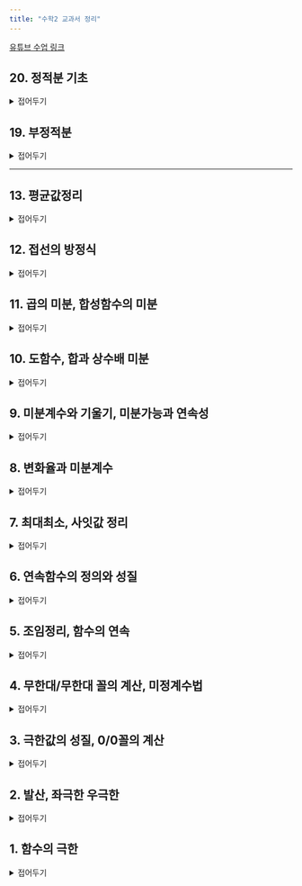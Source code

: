 ```yaml
---
title: "수학2 교과서 정리"
---
```

<a href ="https://youtube.com/playlist?list=PLZbiDKYSrfMBMUVCpr-5bDrsdRHLQMvcG&si=QUIhi1EWWqAx_C9e">유튜브 수업 링크</a>


## 20. 정적분 기초
<details>
    <summary>접어두기</summary>
<img src="/assets/two cs/20. 정적분 기초 (1).jpg"/>
<img src="/assets/two cs/20. 정적분 기초 (2).jpg"/>
<img src="/assets/two cs/20. 정적분 기초 (3).jpg"/>
<img src="/assets/two cs/20. 정적분 기초 (4).jpg"/>
<img src="/assets/two cs/20. 정적분 기초 (5).jpg"/>
<img src="/assets/two cs/20. 정적분 기초 (6).jpg"/>
<img src="/assets/two cs/20. 정적분 기초 (7).jpg"/>
<img src="/assets/two cs/20. 정적분 기초 (8).jpg"/>
<img src="/assets/two cs/20. 정적분 기초 (9).jpg"/>
<img src="/assets/two cs/20. 정적분 기초 (10).jpg"/>
<img src="/assets/two cs/20. 정적분 기초 (11).jpg"/>
<img src="/assets/two cs/20. 정적분 기초 (12).jpg"/>
<img src="/assets/two cs/20. 정적분 기초 (13).jpg"/>
<img src="/assets/two cs/20. 정적분 기초 (14).jpg"/>
<img src="/assets/two cs/20. 정적분 기초 (15).jpg"/>
<img src="/assets/two cs/20. 정적분 기초 (16).jpg"/>
<img src="/assets/two cs/20. 정적분 기초 (17).jpg"/>
<img src="/assets/two cs/20. 정적분 기초 (18).jpg"/>
<img src="/assets/two cs/20. 정적분 기초 (19).jpg"/>
<img src="/assets/two cs/20. 정적분 기초 (20).jpg"/>
<img src="/assets/two cs/20. 정적분 기초 (21).jpg"/>
<img src="/assets/two cs/20. 정적분 기초 (22).jpg"/>
<img src="/assets/two cs/20. 정적분 기초 (23).jpg"/>
</details>

## 19. 부정적분
<details>
    <summary>접어두기</summary>
<img src="/assets/two cs/19. 부정적분 (1).jpg"/>
<img src="/assets/two cs/19. 부정적분 (2).jpg"/>
<img src="/assets/two cs/19. 부정적분 (3).jpg"/>
<img src="/assets/two cs/19. 부정적분 (4).jpg"/>
<img src="/assets/two cs/19. 부정적분 (5).jpg"/>
<img src="/assets/two cs/19. 부정적분 (6).jpg"/>
<img src="/assets/two cs/19. 부정적분 (7).jpg"/>
<img src="/assets/two cs/19. 부정적분 (8).jpg"/>
<img src="/assets/two cs/19. 부정적분 (9).jpg"/>
<img src="/assets/two cs/19. 부정적분 (10).jpg"/>
<img src="/assets/two cs/19. 부정적분 (11).jpg"/>
<img src="/assets/two cs/19. 부정적분 (12).jpg"/>
<img src="/assets/two cs/19. 부정적분 (13).jpg"/>
<img src="/assets/two cs/19. 부정적분 (14).jpg"/>
<img src="/assets/two cs/19. 부정적분 (15).jpg"/>
<img src="/assets/two cs/19. 부정적분 (16).jpg"/>
<img src="/assets/two cs/19. 부정적분 (17).jpg"/>
<img src="/assets/two cs/19. 부정적분 (18).jpg"/>
<img src="/assets/two cs/19. 부정적분 (19).jpg"/>
<img src="/assets/two cs/19. 부정적분 (20).jpg"/>
<img src="/assets/two cs/19. 부정적분 (21).jpg"/>
</details>

***

## 13. 평균값정리
<details>
    <summary>접어두기</summary>
<img src="/assets/two cs/13. 펑균값정리 (1).jpg"/>
<img src="/assets/two cs/13. 펑균값정리 (2).jpg"/>
<img src="/assets/two cs/13. 펑균값정리 (3).jpg"/>
<img src="/assets/two cs/13. 펑균값정리 (4).jpg"/>
<img src="/assets/two cs/13. 펑균값정리 (5).jpg"/>
<img src="/assets/two cs/13. 펑균값정리 (6).jpg"/>
<img src="/assets/two cs/13. 펑균값정리 (7).jpg"/>
<img src="/assets/two cs/13. 펑균값정리 (8).jpg"/>
<img src="/assets/two cs/13. 펑균값정리 (9).jpg"/>
<img src="/assets/two cs/13. 펑균값정리 (10).jpg"/>
<img src="/assets/two cs/13. 펑균값정리 (11).jpg"/>
<img src="/assets/two cs/13. 펑균값정리 (12).jpg"/>
<img src="/assets/two cs/13. 펑균값정리 (13).jpg"/>
<img src="/assets/two cs/13. 펑균값정리 (14).jpg"/>
<img src="/assets/two cs/13. 펑균값정리 (15).jpg"/>
<img src="/assets/two cs/13. 펑균값정리 (16).jpg"/>
<img src="/assets/two cs/13. 펑균값정리 (17).jpg"/>
<img src="/assets/two cs/13. 펑균값정리 (18).jpg"/>
<img src="/assets/two cs/13. 펑균값정리 (19).jpg"/>
<img src="/assets/two cs/13. 펑균값정리 (20).jpg"/>
<img src="/assets/two cs/13. 펑균값정리 (21).jpg"/>
<img src="/assets/two cs/13. 펑균값정리 (22).jpg"/>
<img src="/assets/two cs/13. 펑균값정리 (23).jpg"/>
<img src="/assets/two cs/13. 펑균값정리 (24).jpg"/>
<img src="/assets/two cs/13. 펑균값정리 (25).jpg"/>
<img src="/assets/two cs/13. 펑균값정리 (26).jpg"/>
</details>

## 12. 접선의 방정식
<details>
    <summary>접어두기</summary>
<img src="/assets/two cs/12. 접선의 방정식 (1).jpg"/>
<img src="/assets/two cs/12. 접선의 방정식 (2).jpg"/>
<img src="/assets/two cs/12. 접선의 방정식 (3).jpg"/>
<img src="/assets/two cs/12. 접선의 방정식 (4).jpg"/>
<img src="/assets/two cs/12. 접선의 방정식 (5).jpg"/>
<img src="/assets/two cs/12. 접선의 방정식 (6).jpg"/>
<img src="/assets/two cs/12. 접선의 방정식 (7).jpg"/>
<img src="/assets/two cs/12. 접선의 방정식 (8).jpg"/>
<img src="/assets/two cs/12. 접선의 방정식 (9).jpg"/>
<img src="/assets/two cs/12. 접선의 방정식 (10).jpg"/>
<img src="/assets/two cs/12. 접선의 방정식 (11).jpg"/>
<img src="/assets/two cs/12. 접선의 방정식 (12).jpg"/>
<img src="/assets/two cs/12. 접선의 방정식 (13).jpg"/>
<img src="/assets/two cs/12. 접선의 방정식 (14).jpg"/>
<img src="/assets/two cs/12. 접선의 방정식 (15).jpg"/>
<img src="/assets/two cs/12. 접선의 방정식 (16).jpg"/>
<img src="/assets/two cs/12. 접선의 방정식 (17).jpg"/>
<img src="/assets/two cs/12. 접선의 방정식 (18).jpg"/>
<img src="/assets/two cs/12. 접선의 방정식 (19).jpg"/>
<img src="/assets/two cs/12. 접선의 방정식 (20).jpg"/>
<img src="/assets/two cs/12. 접선의 방정식 (21).jpg"/>
</details>

## 11. 곱의 미분, 합성함수의 미분
<details>
    <summary>접어두기</summary>
<img src="/assets/two cs/11. 곱미분, 합성함수 미분 (1).jpg"/>
<img src="/assets/two cs/11. 곱미분, 합성함수 미분 (2).jpg"/>
<img src="/assets/two cs/11. 곱미분, 합성함수 미분 (3).jpg"/>
<img src="/assets/two cs/11. 곱미분, 합성함수 미분 (4).jpg"/>
<img src="/assets/two cs/11. 곱미분, 합성함수 미분 (5).jpg"/>
<img src="/assets/two cs/11. 곱미분, 합성함수 미분 (6).jpg"/>
<img src="/assets/two cs/11. 곱미분, 합성함수 미분 (7).jpg"/>
<img src="/assets/two cs/11. 곱미분, 합성함수 미분 (8).jpg"/>
<img src="/assets/two cs/11. 곱미분, 합성함수 미분 (9).jpg"/>
<img src="/assets/two cs/11. 곱미분, 합성함수 미분 (10).jpg"/>
<img src="/assets/two cs/11. 곱미분, 합성함수 미분 (11).jpg"/>
<img src="/assets/two cs/11. 곱미분, 합성함수 미분 (12).jpg"/>
<img src="/assets/two cs/11. 곱미분, 합성함수 미분 (13).jpg"/>
<img src="/assets/two cs/11. 곱미분, 합성함수 미분 (14).jpg"/>
<img src="/assets/two cs/11. 곱미분, 합성함수 미분 (15).jpg"/>
<img src="/assets/two cs/11. 곱미분, 합성함수 미분 (16).jpg"/>
</details>

## 10. 도함수, 합과 상수배 미분
<details>
    <summary>접어두기</summary>
<img src="/assets/two cs/10. 도함수, 합 미분 (1).jpg"/>
<img src="/assets/two cs/10. 도함수, 합 미분 (2).jpg"/>
<img src="/assets/two cs/10. 도함수, 합 미분 (3).jpg"/>
<img src="/assets/two cs/10. 도함수, 합 미분 (4).jpg"/>
<img src="/assets/two cs/10. 도함수, 합 미분 (5).jpg"/>
<img src="/assets/two cs/10. 도함수, 합 미분 (6).jpg"/>
<img src="/assets/two cs/10. 도함수, 합 미분 (7).jpg"/>
<img src="/assets/two cs/10. 도함수, 합 미분 (8).jpg"/>
<img src="/assets/two cs/10. 도함수, 합 미분 (9).jpg"/>
<img src="/assets/two cs/10. 도함수, 합 미분 (10).jpg"/>
<img src="/assets/two cs/10. 도함수, 합 미분 (11).jpg"/>
<img src="/assets/two cs/10. 도함수, 합 미분 (12).jpg"/>
<img src="/assets/two cs/10. 도함수, 합 미분 (13).jpg"/>
<img src="/assets/two cs/10. 도함수, 합 미분 (14).jpg"/>
<img src="/assets/two cs/10. 도함수, 합 미분 (15).jpg"/>
<img src="/assets/two cs/10. 도함수, 합 미분 (16).jpg"/>
</details>

## 9. 미분계수와 기울기, 미분가능과 연속성
<details>
    <summary>접어두기</summary>
<img src="/assets/two cs/9. 기울기, 미분가능 (1).jpg"/>
<img src="/assets/two cs/9. 기울기, 미분가능 (2).jpg"/>
<img src="/assets/two cs/9. 기울기, 미분가능 (3).jpg"/>
<img src="/assets/two cs/9. 기울기, 미분가능 (4).jpg"/>
<img src="/assets/two cs/9. 기울기, 미분가능 (5).jpg"/>
<img src="/assets/two cs/9. 기울기, 미분가능 (6).jpg"/>
<img src="/assets/two cs/9. 기울기, 미분가능 (7).jpg"/>
<img src="/assets/two cs/9. 기울기, 미분가능 (8).jpg"/>
<img src="/assets/two cs/9. 기울기, 미분가능 (9).jpg"/>
<img src="/assets/two cs/9. 기울기, 미분가능 (10).jpg"/>
<img src="/assets/two cs/9. 기울기, 미분가능 (11).jpg"/>
<img src="/assets/two cs/9. 기울기, 미분가능 (12).jpg"/>
<img src="/assets/two cs/9. 기울기, 미분가능 (13).jpg"/>
<img src="/assets/two cs/9. 기울기, 미분가능 (14).jpg"/>
<img src="/assets/two cs/9. 기울기, 미분가능 (15).jpg"/>
<img src="/assets/two cs/9. 기울기, 미분가능 (16).jpg"/>
</details>

## 8. 변화율과 미분계수
<details>
    <summary>접어두기</summary>
<img src="/assets/two cs/8. 변화율과 미분계수 (1).jpg"/>
<img src="/assets/two cs/8. 변화율과 미분계수 (2).jpg"/>
<img src="/assets/two cs/8. 변화율과 미분계수 (3).jpg"/>
<img src="/assets/two cs/8. 변화율과 미분계수 (4).jpg"/>
<img src="/assets/two cs/8. 변화율과 미분계수 (5).jpg"/>
<img src="/assets/two cs/8. 변화율과 미분계수 (6).jpg"/>
<img src="/assets/two cs/8. 변화율과 미분계수 (7).jpg"/>
<img src="/assets/two cs/8. 변화율과 미분계수 (8).jpg"/>
<img src="/assets/two cs/8. 변화율과 미분계수 (9).jpg"/>
<img src="/assets/two cs/8. 변화율과 미분계수 (10).jpg"/>
<img src="/assets/two cs/8. 변화율과 미분계수 (11).jpg"/>
<img src="/assets/two cs/8. 변화율과 미분계수 (12).jpg"/>
<img src="/assets/two cs/8. 변화율과 미분계수 (13).jpg"/>
<img src="/assets/two cs/8. 변화율과 미분계수 (14).jpg"/>
<img src="/assets/two cs/8. 변화율과 미분계수 (15).jpg"/>
<img src="/assets/two cs/8. 변화율과 미분계수 (16).jpg"/>
<img src="/assets/two cs/8. 변화율과 미분계수 (17).jpg"/>
<img src="/assets/two cs/8. 변화율과 미분계수 (18).jpg"/>
<img src="/assets/two cs/8. 변화율과 미분계수 (19).jpg"/>
<img src="/assets/two cs/8. 변화율과 미분계수 (20).jpg"/>
<img src="/assets/two cs/8. 변화율과 미분계수 (21).jpg"/>
<img src="/assets/two cs/8. 변화율과 미분계수 (22).jpg"/>
<img src="/assets/two cs/8. 변화율과 미분계수 (23).jpg"/>
<img src="/assets/two cs/8. 변화율과 미분계수 (24).jpg"/>
<img src="/assets/two cs/8. 변화율과 미분계수 (25).jpg"/>
<img src="/assets/two cs/8. 변화율과 미분계수 (26).jpg"/>
<img src="/assets/two cs/8. 변화율과 미분계수 (27).jpg"/>
<img src="/assets/two cs/8. 변화율과 미분계수 (28).jpg"/>
<img src="/assets/two cs/8. 변화율과 미분계수 (29).jpg"/>
<img src="/assets/two cs/8. 변화율과 미분계수 (30).jpg"/>
<img src="/assets/two cs/8. 변화율과 미분계수 (31).jpg"/>
<img src="/assets/two cs/8. 변화율과 미분계수 (32).jpg"/>
</details>

## 7. 최대최소, 사잇값 정리
<details>
    <summary>접어두기</summary>
<img src="/assets/two cs/7. 최대최소 사잇값 (1).jpg"/>
<img src="/assets/two cs/7. 최대최소 사잇값 (2).jpg"/>
<img src="/assets/two cs/7. 최대최소 사잇값 (3).jpg"/>
<img src="/assets/two cs/7. 최대최소 사잇값 (4).jpg"/>
<img src="/assets/two cs/7. 최대최소 사잇값 (5).jpg"/>
<img src="/assets/two cs/7. 최대최소 사잇값 (6).jpg"/>
<img src="/assets/two cs/7. 최대최소 사잇값 (7).jpg"/>
<img src="/assets/two cs/7. 최대최소 사잇값 (8).jpg"/>
<img src="/assets/two cs/7. 최대최소 사잇값 (9).jpg"/>
<img src="/assets/two cs/7. 최대최소 사잇값 (10).jpg"/>
<img src="/assets/two cs/7. 최대최소 사잇값 (11).jpg"/>
<img src="/assets/two cs/7. 최대최소 사잇값 (12).jpg"/>
<img src="/assets/two cs/7. 최대최소 사잇값 (13).jpg"/>
<img src="/assets/two cs/7. 최대최소 사잇값 (14).jpg"/>
<img src="/assets/two cs/7. 최대최소 사잇값 (15).jpg"/>
<img src="/assets/two cs/7. 최대최소 사잇값 (16).jpg"/>
<img src="/assets/two cs/7. 최대최소 사잇값 (17).jpg"/>
</details>

## 6. 연속함수의 정의와 성질
<details>
    <summary>접어두기</summary>
<img src="/assets/two cs/6. 연속함수 정의성질 (1).jpg"/>
<img src="/assets/two cs/6. 연속함수 정의성질 (2).jpg"/>
<img src="/assets/two cs/6. 연속함수 정의성질 (3).jpg"/>
<img src="/assets/two cs/6. 연속함수 정의성질 (4).jpg"/>
<img src="/assets/two cs/6. 연속함수 정의성질 (5).jpg"/>
<img src="/assets/two cs/6. 연속함수 정의성질 (6).jpg"/>
<img src="/assets/two cs/6. 연속함수 정의성질 (7).jpg"/>
<img src="/assets/two cs/6. 연속함수 정의성질 (8).jpg"/>
<img src="/assets/two cs/6. 연속함수 정의성질 (9).jpg"/>
<img src="/assets/two cs/6. 연속함수 정의성질 (10).jpg"/>
<img src="/assets/two cs/6. 연속함수 정의성질 (11).jpg"/>
<img src="/assets/two cs/6. 연속함수 정의성질 (12).jpg"/>
<img src="/assets/two cs/6. 연속함수 정의성질 (13).jpg"/>
<img src="/assets/two cs/6. 연속함수 정의성질 (14).jpg"/>
<img src="/assets/two cs/6. 연속함수 정의성질 (15).jpg"/>
<img src="/assets/two cs/6. 연속함수 정의성질 (16).jpg"/>
<img src="/assets/two cs/6. 연속함수 정의성질 (17).jpg"/>
<img src="/assets/two cs/6. 연속함수 정의성질 (18).jpg"/>
<img src="/assets/two cs/6. 연속함수 정의성질 (19).jpg"/>
<img src="/assets/two cs/6. 연속함수 정의성질 (20).jpg"/>
<img src="/assets/two cs/6. 연속함수 정의성질 (21).jpg"/>
<img src="/assets/two cs/6. 연속함수 정의성질 (22).jpg"/>
<img src="/assets/two cs/6. 연속함수 정의성질 (23).jpg"/>
<img src="/assets/two cs/6. 연속함수 정의성질 (24).jpg"/>
</details>

## 5. 조임정리, 함수의 연속
<details>
    <summary>접어두기</summary>
    <img src="/assets/two cs/5. 조임정리, 연속 (1).jpg"/>
<img src="/assets/two cs/5. 조임정리, 연속 (2).jpg"/>
<img src="/assets/two cs/5. 조임정리, 연속 (3).jpg"/>
<img src="/assets/two cs/5. 조임정리, 연속 (4).jpg"/>
<img src="/assets/two cs/5. 조임정리, 연속 (5).jpg"/>
<img src="/assets/two cs/5. 조임정리, 연속 (6).jpg"/>
<img src="/assets/two cs/5. 조임정리, 연속 (7).jpg"/>
<img src="/assets/two cs/5. 조임정리, 연속 (8).jpg"/>
<img src="/assets/two cs/5. 조임정리, 연속 (9).jpg"/>
<img src="/assets/two cs/5. 조임정리, 연속 (10).jpg"/>
<img src="/assets/two cs/5. 조임정리, 연속 (11).jpg"/>
<img src="/assets/two cs/5. 조임정리, 연속 (12).jpg"/>
<img src="/assets/two cs/5. 조임정리, 연속 (13).jpg"/>
<img src="/assets/two cs/5. 조임정리, 연속 (14).jpg"/>
<img src="/assets/two cs/5. 조임정리, 연속 (15).jpg"/>
<img src="/assets/two cs/5. 조임정리, 연속 (16).jpg"/>
<img src="/assets/two cs/5. 조임정리, 연속 (17).jpg"/>
<img src="/assets/two cs/5. 조임정리, 연속 (18).jpg"/>
<img src="/assets/two cs/5. 조임정리, 연속 (19).jpg"/>
<img src="/assets/two cs/5. 조임정리, 연속 (20).jpg"/>
<img src="/assets/two cs/5. 조임정리, 연속 (21).jpg"/>
</details>

## 4. 무한대/무한대 꼴의 계산, 미정계수법
<details>
    <summary>접어두기</summary>
<img src="/assets/two cs/4. 무한대무한대 꼴의 계산, 미정계수법 (1).jpg"/>
<img src="/assets/two cs/4. 무한대무한대 꼴의 계산, 미정계수법 (2).jpg"/>
<img src="/assets/two cs/4. 무한대무한대 꼴의 계산, 미정계수법 (3).jpg"/>
<img src="/assets/two cs/4. 무한대무한대 꼴의 계산, 미정계수법 (4).jpg"/>
<img src="/assets/two cs/4. 무한대무한대 꼴의 계산, 미정계수법 (5).jpg"/>
<img src="/assets/two cs/4. 무한대무한대 꼴의 계산, 미정계수법 (6).jpg"/>
<img src="/assets/two cs/4. 무한대무한대 꼴의 계산, 미정계수법 (7).jpg"/>
<img src="/assets/two cs/4. 무한대무한대 꼴의 계산, 미정계수법 (8).jpg"/>
<img src="/assets/two cs/4. 무한대무한대 꼴의 계산, 미정계수법 (9).jpg"/>
<img src="/assets/two cs/4. 무한대무한대 꼴의 계산, 미정계수법 (10).jpg"/>
<img src="/assets/two cs/4. 무한대무한대 꼴의 계산, 미정계수법 (11).jpg"/>
<img src="/assets/two cs/4. 무한대무한대 꼴의 계산, 미정계수법 (12).jpg"/>
<img src="/assets/two cs/4. 무한대무한대 꼴의 계산, 미정계수법 (13).jpg"/>
<img src="/assets/two cs/4. 무한대무한대 꼴의 계산, 미정계수법 (14).jpg"/>
<img src="/assets/two cs/4. 무한대무한대 꼴의 계산, 미정계수법 (15).jpg"/>
<img src="/assets/two cs/4. 무한대무한대 꼴의 계산, 미정계수법 (16).jpg"/>
</details>

## 3. 극한값의 성질, 0/0꼴의 계산
<details>
    <summary>접어두기</summary>
<img src="/assets/two cs/3. 극한값 성질 계산 (1).jpg"/>
<img src="/assets/two cs/3. 극한값 성질 계산 (2).jpg"/>
<img src="/assets/two cs/3. 극한값 성질 계산 (3).jpg"/>
<img src="/assets/two cs/3. 극한값 성질 계산 (4).jpg"/>
<img src="/assets/two cs/3. 극한값 성질 계산 (5).jpg"/>
<img src="/assets/two cs/3. 극한값 성질 계산 (6).jpg"/>
<img src="/assets/two cs/3. 극한값 성질 계산 (7).jpg"/>
<img src="/assets/two cs/3. 극한값 성질 계산 (8).jpg"/>
<img src="/assets/two cs/3. 극한값 성질 계산 (9).jpg"/>
<img src="/assets/two cs/3. 극한값 성질 계산 (10).jpg"/>
<img src="/assets/two cs/3. 극한값 성질 계산 (11).jpg"/>
<img src="/assets/two cs/3. 극한값 성질 계산 (12).jpg"/>
<img src="/assets/two cs/3. 극한값 성질 계산 (13).jpg"/>
<img src="/assets/two cs/3. 극한값 성질 계산 (14).jpg"/>
<img src="/assets/two cs/3. 극한값 성질 계산 (15).jpg"/>
<img src="/assets/two cs/3. 극한값 성질 계산 (16).jpg"/>
<img src="/assets/two cs/3. 극한값 성질 계산 (17).jpg"/>
<img src="/assets/two cs/3. 극한값 성질 계산 (18).jpg"/>
<img src="/assets/two cs/3. 극한값 성질 계산 (19).jpg"/>
<img src="/assets/two cs/3. 극한값 성질 계산 (20).jpg"/>
<img src="/assets/two cs/3. 극한값 성질 계산 (21).jpg"/>
<img src="/assets/two cs/3. 극한값 성질 계산 (22).jpg"/>
<img src="/assets/two cs/3. 극한값 성질 계산 (23).jpg"/>
</details>

## 2. 발산, 좌극한 우극한
<details>
    <summary>접어두기</summary>
<img src="/assets/two cs/2. 발산, 좌극한 우극한 (1).jpg"/>
<img src="/assets/two cs/2. 발산, 좌극한 우극한 (2).jpg"/>
<img src="/assets/two cs/2. 발산, 좌극한 우극한 (3).jpg"/>
<img src="/assets/two cs/2. 발산, 좌극한 우극한 (4).jpg"/>
<img src="/assets/two cs/2. 발산, 좌극한 우극한 (5).jpg"/>
<img src="/assets/two cs/2. 발산, 좌극한 우극한 (6).jpg"/>
<img src="/assets/two cs/2. 발산, 좌극한 우극한 (7).jpg"/>
<img src="/assets/two cs/2. 발산, 좌극한 우극한 (8).jpg"/>
<img src="/assets/two cs/2. 발산, 좌극한 우극한 (9).jpg"/>
<img src="/assets/two cs/2. 발산, 좌극한 우극한 (10).jpg"/>
<img src="/assets/two cs/2. 발산, 좌극한 우극한 (11).jpg"/>
<img src="/assets/two cs/2. 발산, 좌극한 우극한 (12).jpg"/>
<img src="/assets/two cs/2. 발산, 좌극한 우극한 (13).jpg"/>
<img src="/assets/two cs/2. 발산, 좌극한 우극한 (14).jpg"/>
<img src="/assets/two cs/2. 발산, 좌극한 우극한 (15).jpg"/>
<img src="/assets/two cs/2. 발산, 좌극한 우극한 (16).jpg"/>
<img src="/assets/two cs/2. 발산, 좌극한 우극한 (17).jpg"/>
<img src="/assets/two cs/2. 발산, 좌극한 우극한 (18).jpg"/>
</details>

## 1. 함수의 극한
<details>
    <summary>접어두기</summary>
<img src="/assets/two cs/1. 함수의 극한 (1).jpg"/>
<img src="/assets/two cs/1. 함수의 극한 (2).jpg"/>
<img src="/assets/two cs/1. 함수의 극한 (3).jpg"/>
<img src="/assets/two cs/1. 함수의 극한 (4).jpg"/>
<img src="/assets/two cs/1. 함수의 극한 (5).jpg"/>
<img src="/assets/two cs/1. 함수의 극한 (6).jpg"/>
<img src="/assets/two cs/1. 함수의 극한 (7).jpg"/>
<img src="/assets/two cs/1. 함수의 극한 (8).jpg"/>
<img src="/assets/two cs/1. 함수의 극한 (9).jpg"/>
<img src="/assets/two cs/1. 함수의 극한 (10).jpg"/>
<img src="/assets/two cs/1. 함수의 극한 (11).jpg"/>
<img src="/assets/two cs/1. 함수의 극한 (12).jpg"/>
<img src="/assets/two cs/1. 함수의 극한 (13).jpg"/>
<img src="/assets/two cs/1. 함수의 극한 (14).jpg"/>
<img src="/assets/two cs/1. 함수의 극한 (15).jpg"/>
</details>